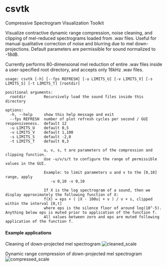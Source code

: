 # csvtk

Compressive Spectrogram Visualization Toolkit

Visualize contractive dynamic range compression, noise cleaning, and clipping of mel-reduced spectrograms loaded from .wav files.  Useful for manual qualitative correction of noise and blurring due to mel down-projections.  Default parameters are permissible for sound normalized to -18dB.

Currently performs 80-dimensional mel reduction of entire .wav files inside a user-specified root directory, and accepts only 16kHz .wav files.

    usage: csvtk [-h] [--fps REFRESH] [-u LIMITS_U] [-v LIMITS_V] [-s LIMITS_S] [-t LIMITS_T] [rootdir]

    positional arguments:
      rootdir        Recursively load the sound files inside this directory

    options:
      -h, --help     show this help message and exit
      --fps REFRESH  number of plot refresh cycles per second / GUI responsiveness.  default 12
      -u LIMITS_U    default 0,5
      -v LIMITS_V    default 1,100
      -s LIMITS_S    default -2,0
      -t LIMITS_T    default 0,3

                     u, v, s, t are parameters of the compression and clipping function.
                     Use -u/v/s/t to configure the range of permissible values in the GUI.

                     Example: to limit parameters u and v to the [0,10] range, apply
                        -u 0,10 -v 0,10

                     If X is the log spectrogram of a sound, then we display approximately the following function of X:
                     f(X) = eps + ( |X - 100u| + v ) / v + s, clipped within the interval [0,t]
                     where eps is the silence floor of around log(10^-5).  Anything below eps is muted prior to application of the function f.
                     All values between zero and eps are muted following application of the function f.


#### Example applications

Cleaning of down-projected mel spectrogram
![cleaned_scale](https://user-images.githubusercontent.com/82844428/220813946-4fad30cf-f8eb-4d36-8329-7453e28ccb25.jpg)

Dynamic range compression of down-projected mel spectrogram
![compressed_scale](https://user-images.githubusercontent.com/82844428/220813954-f53b3d72-6fee-474b-a21d-a90dd67c4782.jpg)
